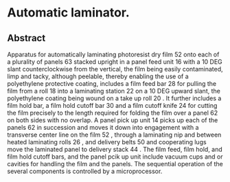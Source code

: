 # Automatic laminator.

## Abstract
Apparatus for automatically laminating photoresist dry film 52 onto each of a plurality of panels 63 stacked upright in a panel feed unit 16 with a 10 DEG slant counterclockwise from the vertical, the film being easily contaminated, limp and tacky, although peelable, thereby enabling the use of a polyethylene protective coating, includes a film feed bar 28 for pulling the film from a roll 18 into a laminating station 22 on a 10 DEG upward slant, the polyethylene coating being wound on a take up roll 20 . It further includes a film hold bar, a film hold cutoff bar 30 and a film cutoff knife 24 for cutting the film precisely to the length required for folding the film over a panel 62 on both sides with no overlap. A panel pick up unit 14 picks up each of the panels 62 in succession and moves it down into engagement with a transverse center line on the film 52 , through a laminating nip and between heated laminating rolls 26 , and delivery belts 50 and cooperating lugs move the laminated panel to delivery stack 44 . The film feed, film hold, and film hold cutoff bars, and the panel pcik up unit include vacuum cups and or cavities for handling the film and the panels. The sequential operation of the several components is controlled by a microprocessor.
